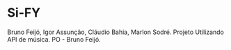 # Si-FY

Bruno Feijó, Igor Assunção, Cláudio Bahia, Marlon Sodré.
Projeto Utilizando API de música.
PO - Bruno Feijó.
